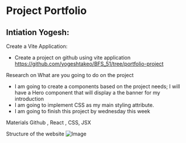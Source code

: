 # Project Portfolio

## Intiation Yogesh:
Create a Vite Application:
- Create a project on github using vite application https://github.com/yogeshtakeo/BFS_51/tree/portfolio-project

Research on What are you going to do on the project

- I am going to create a components based on the project needs; I will have a Hero component that will display a the banner for my introduction
- I am going to implement CSS as my main styling attribute.
- I am going to finish this project by wednesday this week

Materials
Github , React , CSS, JSX

Structure of the website
![Image](https://github.com/yogeshtakeo/BFS_51/assets/128008784/a3388b36-2038-4238-9e57-edc929106e90)
